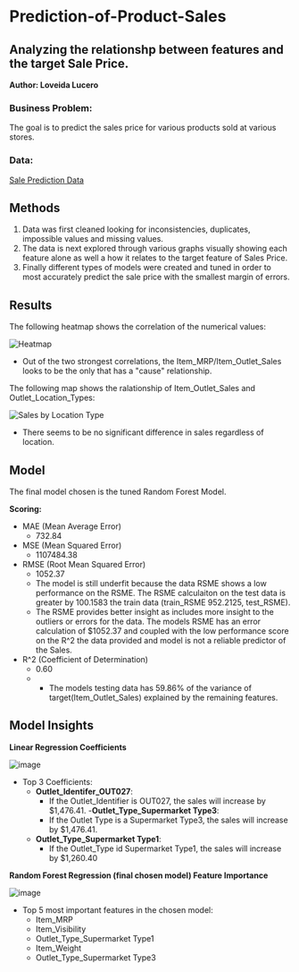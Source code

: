 # Prediction-of-Product-Sales
## Analyzing the relationshp between features and the target Sale Price. 

**Author: Loveida Lucero**

### Business Problem:
The goal is to predict the sales price for various products sold at various stores. 

### Data:
[Sale Prediction Data](https://drive.google.com/drive/u/0/folders/1Vi9HtxqFz0o0JEs6B-qcdZLCbP_g5Rxf)

## Methods
1. Data was first cleaned looking for inconsistencies, duplicates, impossible values and missing values.
2. The data is next explored through various graphs visually showing each feature alone as well a how it relates to the target feature of Sales Price.
3. Finally different types of models were created and tuned in order to most accurately predict the sale price with the smallest margin of errors.

## Results

The following heatmap shows the correlation of the numerical values: 

![Heatmap](https://github.com/LoveidaLucero/Prediction-of-Product-Sales/assets/141985693/798e0439-e855-4432-8919-cc50d1406e13)

- Out of the two strongest correlations, the Item_MRP/Item_Outlet_Sales looks to be the only that has a "cause" relationship.


The following map shows the ralationship of Item_Outlet_Sales and Outlet_Location_Types:

![Sales by Location Type](https://github.com/LoveidaLucero/Prediction-of-Product-Sales/assets/141985693/3245b3c8-5dcf-4bdd-b62c-9feee00a7b29)

- There seems to be no significant difference in sales regardless of location.

## Model
The final model chosen is the tuned Random Forest Model. 

**Scoring:**
- MAE (Mean Average Error)
  - 732.84
- MSE (Mean Squared Error)
  - 1107484.38
- RMSE (Root Mean Squared Error)
  - 1052.37
  - The model is still underfit because the data RSME shows a low performance on the RSME. The RSME calculaiton on the test data is greater by 100.1583 the train data (train_RSME 952.2125, test_RSME).
  - The RSME provides better insight as includes more insight to the outliers or errors for the data. The models RSME has an error calculation of $1052.37 and coupled with the low performance score on the R^2 the data provided and model is not a reliable predictor of the Sales.
- R^2 (Coefficient of Determination)
  -  0.60
  -  - The models testing data has 59.86% of the variance of target(Item_Outlet_Sales) explained by the remaining features.
   
## Model Insights

**Linear Regression Coefficients**

![image](https://github.com/LoveidaLucero/Prediction-of-Product-Sales/assets/141985693/01142792-4261-4094-80dd-18b469c15c32)

- Top 3 Coefficients:
  - **Outlet_Identifer_OUT027**:
    - If the Outlet_Identifier is OUT027, the sales will increase by $1,476.41.
  -**Outlet_Type_Supermarket Type3**:
    - If the Outlet Type is a Supermarket Type3, the sales will increase by $1,476.41.
  - **Outlet_Type_Supermarket Type1**:
      - If the Outlet_Type id Supermarket Type1, the sales will increase by $1,260.40


 **Random Forest Regression (final chosen model) Feature Importance**

![image](https://github.com/LoveidaLucero/Prediction-of-Product-Sales/assets/141985693/864636ae-5bdb-4b21-9801-0ced324fcf59)

- Top 5 most important features in the chosen model:
  - Item_MRP
  - Item_Visibility
  - Outlet_Type_Supermarket Type1
  - Item_Weight
  - Outlet_Type_Supermarket Type3
 
